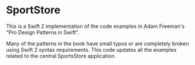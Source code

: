 # SportStore
This is a Swift 2 implementation of the code examples in Adam Freeman's "Pro Design Patterns in Swift".

Many of the patterns in the book have small typos or are completely broken using Swift 2 syntax requirements.  This code updates all the examples related to the central SportsStore application.
